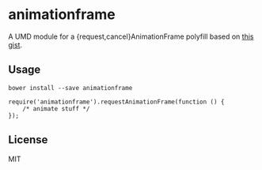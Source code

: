 # animationframe

A UMD module for a {request,cancel}AnimationFrame polyfill based on
[this gist](https://gist.github.com/paulirish/1579671).

## Usage

`bower install --save animationframe`

```
require('animationframe').requestAnimationFrame(function () {
    /* animate stuff */
});
```

## License

MIT
